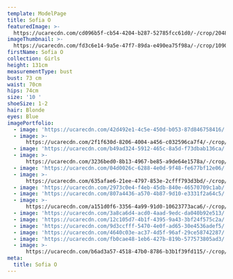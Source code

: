 ```yaml
---
template: ModelPage
title: Sofia O
featuredImage: >-
  https://ucarecdn.com/cd096b5f-cb54-4204-b287-52785fcc61d0/-/crop/2048x677/0,222/-/preview/
imageThumbnail: >-
  https://ucarecdn.com/fd3c6e14-9a5e-47f7-89da-e490ea75f98a/-/crop/1090x1552/384,92/-/preview/
firstName: Sofia O
collection: Girls
height: 131cm
measurementType: bust
bust: 73 cm
waist: 70cm
hips: 74cm
size: '10 '
shoeSize: 1-2
hair: Blonde
eyes: Blue
imagePortfolio:
  - image: 'https://ucarecdn.com/42d492e1-4c5e-450d-b053-87d846758416/'
  - image: >-
      https://ucarecdn.com/2f1f630d-8206-4004-a456-c032596ca7f4/-/crop/1619x2237/0,211/-/preview/
  - image: 'https://ucarecdn.com/b49ad324-5912-465c-8a5d-f73dbab136ca/'
  - image: >-
      https://ucarecdn.com/3236bed0-8b13-4967-be85-a9de64e1578a/-/crop/1482x2169/0,279/-/preview/
  - image: 'https://ucarecdn.com/04d0026c-6288-4e0d-9f48-fe677bf12e06/'
  - image: >-
      https://ucarecdn.com/635afae6-21ee-4797-853e-2cfff793d3bd/-/crop/4784x6710/0,650/-/preview/
  - image: 'https://ucarecdn.com/2973c0e4-f4eb-45db-840e-46570709c1ab/'
  - image: 'https://ucarecdn.com/807a4436-a570-4b87-9d10-e3331f2a64c5/'
  - image: >-
      https://ucarecdn.com/a151d0f6-3356-4a99-91d0-10623773aca6/-/crop/1494x2275/129,0/-/preview/
  - image: 'https://ucarecdn.com/3a8ca6d4-acd0-4aad-9edc-da040b92e513/'
  - image: 'https://ucarecdn.com/12c105d7-4b1f-4395-9a43-3bf24f575c2a/'
  - image: 'https://ucarecdn.com/9d3ccfff-5470-4e0f-ad65-30e4536adef5/'
  - image: 'https://ucarecdn.com/4640c03e-ac37-4d5f-96af-29ce58742287/'
  - image: 'https://ucarecdn.com/fb0cae48-1eb6-427b-819b-577573805ad3/'
  - image: >-
      https://ucarecdn.com/b6ad3a57-4518-47b0-8786-b3b1f39fd115/-/crop/2048x1527/0,0/-/preview/
meta:
  title: Sofia O
---
```


